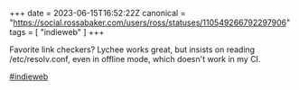 +++
date = 2023-06-15T16:52:22Z
canonical = "https://social.rossabaker.com/users/ross/statuses/110549266792297906"
tags = [ "indieweb" ]
+++

<p>Favorite link checkers?  Lychee works great, but insists on reading /etc/resolv.conf, even in offline mode, which doesn&#39;t work in my CI.</p><p><a href="https://social.rossabaker.com/tags/indieweb" class="mention hashtag" rel="tag">#<span>indieweb</span></a></p>
